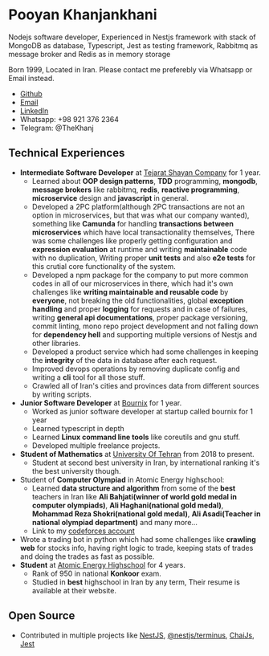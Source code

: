# Pooyan Khanjankhani
Nodejs software developer, Experienced in Nestjs framework with stack of MongoDB as database, Typescript, Jest as testing framework, Rabbitmq as message broker and Redis as in memory storage

Born 1999, Located in Iran.
Please contact me preferebly via Whatsapp or Email instead.

- [Github](github.com/thekhanj)
- [Email](mailto:pooyankhan@gmail.com)
- [LinkedIn](https://www.linkedin.com/in/pooyan-khanjankhani-a50459177/)
- Whatsapp: +98 921 376 2364
- Telegram: @TheKhanj

## Technical Experiences
- **Intermediate Software Developer** at [Tejarat Shayan Company](https://tejaratshayan.com/) for 1 year.
  - Learned about **OOP design patterns**, **TDD** programming, **mongodb**, **message brokers** like rabbitmq, **redis**, **reactive programming**, **microservice** design and **javascript** in general.
  - Developed a 2PC platform(although 2PC transactions are not an option in microservices, but that was what our company wanted), something like **Camunda** for handling **transactions between microservices** which have local transactionality themselves, There was some challenges like properly getting configuration and **expression evaluation** at runtime and writing **maintainable** code with no duplication, Writing proper **unit tests** and also **e2e tests** for this crutial core functionality of the system.
  - Developed a npm package for the company to put more common codes in all of our microservices in there, which had it's own challenges like **writing maintainable and reusable code** by **everyone**, not breaking the old functionalities, global **exception handling** and proper **logging** for requests and in case of failures, writing **general api documentations**, proper package versioning, commit linting, mono repo project development and not falling down for **dependency hell** and supporting multiple versions of Nestjs and other libraries.
  - Developed a product service which had some challenges in keeping the **integrity** of the data in database after each request.
  - Improved devops operations by removing duplicate config and writing a **cli** tool for all those stuff.
  - Crawled all of Iran's cities and provinces data from different sources by writing scripts.
- **Junior Software Developer** at [Bournix](https://ir.linkedin.com/company/bournix) for 1 year.
  - Worked as junior software developer at startup called bournix for 1 year
  - Learned typescript in depth
  - Learned **Linux command line tools** like coreutils and gnu stuff.
  - Developed multiple freelance projects.
- **Student of Mathematics** at [University Of Tehran](https://www.linkedin.com/school/university-of-tehran/?originalSubdomain=ir) from 2018 to present.
  - Student at second best university in Iran, by international ranking it's the best university though.
- Student of **Computer Olympiad** in Atomic Energy highschool:
  - Learned **data structure and algorithm** from some of the **best** teachers in Iran like **Ali Bahjati(winner of world gold medal in computer olympiads)**, **Ali Haghani(national gold medal)**, **Mohammad Reza Shokri(national gold medal)**, **Ali Asadi(Teacher in national olympiad department)** and many more...
  - Link to my [codeforces account](https://codeforces.com/profile/Khanj)
- Wrote a trading bot in python which had some challenges like **crawling web** for stocks info, having right logic to trade, keeping stats of trades and doing the trades as fast as possible.
- **Student** at [Atomic Energy Highschool](http://www.aehighschool.com/) for 4 years.
  - Rank of 950 in national **Konkoor** exam.
  - Studied in **best** highschool in Iran by any term, Their resume is available at their website.

## Open Source
- Contributed in multiple projects like [NestJS](https://github.com/nestjs/nest/graphs/contributors), [@nestjs/terminus](https://github.com/nestjs/terminus/graphs/contributors), [ChaiJs](https://github.com/chaijs/chaijs.github.io/graphs/contributors), [Jest](https://github.com/facebook/jest)
